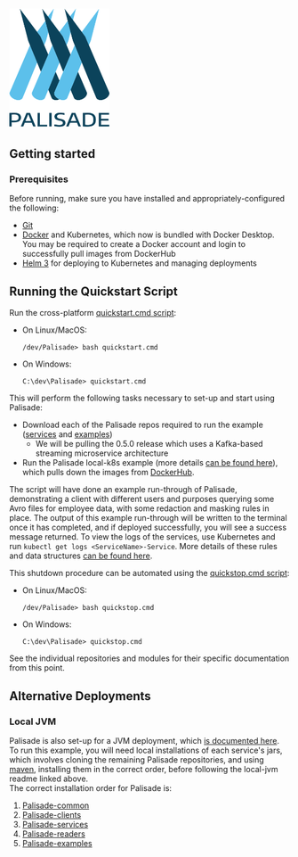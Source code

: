 <!---
Copyright 2018-2021 Crown Copyright

Licensed under the Apache License, Version 2.0 (the "License");
you may not use this file except in compliance with the License.
You may obtain a copy of the License at

  http://www.apache.org/licenses/LICENSE-2.0

Unless required by applicable law or agreed to in writing, software
distributed under the License is distributed on an "AS IS" BASIS,
WITHOUT WARRANTIES OR CONDITIONS OF ANY KIND, either express or implied.
See the License for the specific language governing permissions and
limitations under the License.
--->

# <img src="logos/logo.svg" width="180">

## Getting started

### Prerequisites
Before running, make sure you have installed and appropriately-configured the following:
* [Git](https://git-scm.com/downloads)
* [Docker](https://www.docker.com/products/docker-desktop) and Kubernetes, which now is bundled with Docker Desktop. You may be required to create a Docker account and login to successfully pull images from DockerHub
* [Helm 3](https://helm.sh/) for deploying to Kubernetes and managing deployments

## Running the Quickstart Script
Run the cross-platform [quickstart.cmd script](https://github.com/gchq/Palisade/blob/main/quickstart.cmd):
* On Linux/MacOS:
  ```
  /dev/Palisade> bash quickstart.cmd
  ```
* On Windows:
  ```
  C:\dev\Palisade> quickstart.cmd
  ```

This will perform the following tasks necessary to set-up and start using Palisade:
* Download each of the Palisade repos required to run the example ([services](https://github.com/gchq/Palisade-services/tree/develop) and [examples](https://github.com/gchq/Palisade-examples/tree/develop))
    - We will be pulling the 0.5.0 release which uses a Kafka-based streaming microservice architecture
* Run the Palisade local-k8s example (more details [can be found here](https://github.com/gchq/Palisade-examples/tree/develop/deployment-k8s/local-k8s)), which pulls down the images from [DockerHub](https://hub.docker.com/u/gchq).

The script will have done an example run-through of Palisade, demonstrating a client with different users and purposes querying some Avro files for employee data, with some redaction and masking rules in place.
The output of this example run-through will be written to the terminal once it has completed, and if deployed successfully, you will see a success message returned.
To view the logs of the services, use Kubernetes and run `kubectl get logs <ServiceName>-Service`. 
More details of these rules and data structures [can be found here](https://github.com/gchq/Palisade-examples/tree/develop/example-library).

This shutdown procedure can be automated using the [quickstop.cmd script](https://github.com/gchq/Palisade/blob/main/quickstart.cmd):
* On Linux/MacOS:
  ```
  /dev/Palisade> bash quickstop.cmd
  ```
* On Windows:
  ```
  C:\dev\Palisade> quickstop.cmd
  ```
See the individual repositories and modules for their specific documentation from this point.

## Alternative Deployments

### Local JVM
Palisade is also set-up for a JVM deployment, which [is documented here](https://github.com/gchq/Palisade-examples/tree/develop/deployment-jvm/local-jvm/README.md).  
To run this example, you will need local installations of each service's jars, which involves cloning the remaining Palisade repositories, and using [maven](https://maven.apache.org/), installing them in the correct order, before following the local-jvm readme linked above.  
The correct installation order for Palisade is:
1. [Palisade-common](https://github.com/gchq/Palisade-common)
1. [Palisade-clients](https://github.com/gchq/Palisade-clients)
1. [Palisade-services](https://github.com/gchq/Palisade-services)
1. [Palisade-readers](https://github.com/gchq/Palisade-readers)
1. [Palisade-examples](https://github.com/gchq/Palisade-examples)
